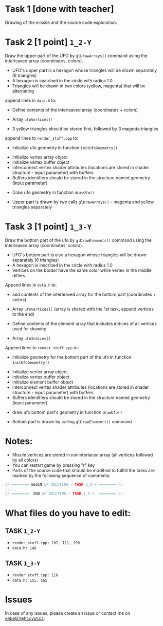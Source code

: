 # Task 1 [done with teacher]

Drawing of the missile and the source code exploration.

# Task 2 [1 point] `1_2-Y`

Draw the upper part of the UFO by `glDrawArrays()` command using the interleaved array (coordinates, colors).
* UFO's upper part is a hexagon whose triangles will be drawn separately (6 triangles)
* A hexagon is inscribed in the circle with radius 1.0
* Triangles will be drawn in two colors (yellow, magenta) that will be alternating

append lines in `data.h` to:
* Define contents of the interleaved array (coordinates + colors)
 - Array `ufoVertices[]`
* 3 yellow triangles should be stored first, followed by 3 magenta triangles

append lines to `render_stuff.cpp` to:
* Initialize ufo geometry in function `initUfoGeometry()`
 - Initialize vertex array object
 - Initialize vertex buffer object
 - Interconnect vertex shader attributes (locations are stored in shader structure - input parameter) with buffers
 - Buffers identifiers should be stored in the structure named geometry (input parameter) 
* Draw ufo geometry in function `drawUfo()`
 - Upper part is drawn by two calls `glDrawArrays()` - magenta and yellow triangles separately
 
# Task 3 [1 point] `1_3-Y`

Draw the bottom part of the ufo by `glDrawElements()` command using the interleaved array (coordinates, colors).
* UFO's bottom part is also a hexagon whose triangles will be drawn separately (6 triangles)
* A hexagon is inscribed in the circle with radius 1.0
* Vertices on the border have the same color while vertex in the middle differs

Append lines in `data.h` to:
* add contents of the interleaved array for the bottom part (coordinates + colors)
 - Array `ufoVertices[]` (array is shared with the 1st task, append vertices to the end)
* Define contents of the element array that includes indices of all vertices used for drawing
 - Array `ufoIndices[]`

Append lines to `render_stuff.cpp` to:
* Initialize geometry for the bottom part of the ufo in function `initUfoGeometry()`
 - Initialize vertex array object
 - Initialize vertex buffer object
 - Initialize element buffer object
 - interconnect vertex shader attributes (locations are stored in shader structure - input parameter) with buffers
 - Buffers identifiers should be stored in the structure named geometry (input parameter) 
* draw ufo bottom part's geometry in function `drawUfo()`
 - Bottom part is drawn by calling `glDrawElements()` command


# Notes:

* Missile vertices are stored in noninterlaced array (all vertices followed by all colors) 
* You can restart game by pressing "r" key
* Parts of the source code that should be modified to fullfill the tasks are marked by the following sequence of comments:

```c
// ======== BEGIN OF SOLUTION - TASK 1_X-Y ======== //
...
// ========  END OF SOLUTION - TASK 1_X-Y  ======== //
```

# What files do you have to edit:

## TASK `1_2-Y`
 - `render_stuff.cpp: 107, 111, 290`
 - `data.h: 146`

## TASK `1_3-Y`
 - `render_stuff.cpp: 116`
 - `data.h: 155, 165`

# Issues

In case of any issues, please create an issue or contact me on <sebelji1@fit.cvut.cz>.
